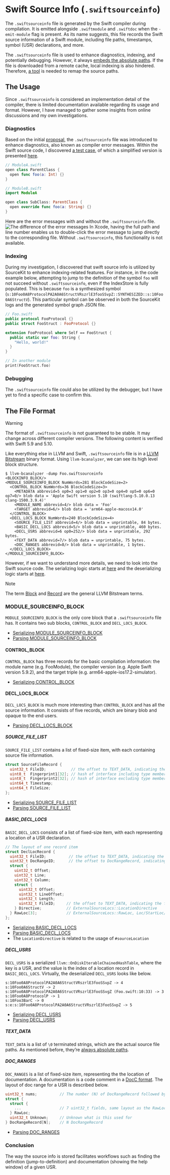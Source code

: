 # Swift Source Info (`.swiftsourceinfo`)
The `.swiftsourceinfo` file is generated by the Swift compiler during compilation. It is emitted alongside `.swiftmodule` and `.swiftdoc` when the `-emit-module` flag is present. As its name suggests, this file records the Swift source information of a Swift module, including file paths, timestamps, symbol (USR) declarations, and more.

The `.swiftsourceinfo` file is used to enhance diagnostics, indexing, and potentially debugging. However, it always [embeds the absolute paths](https://github.com/apple/swift/blob/c2ca810126074406f03dc29a44f4ad4b12f04c79/lib/Serialization/SerializeDoc.cpp#L765-L767). If the file is downloaded from a remote cache, local indexing is also hindered. Therefore, [a tool](https://github.com/qyang-nj/source-info-import) is needed to remap the source paths.

## The Usage
Since `.swiftsourceinfo` is considered an implementation detail of the compiler, there is limited documentation available regarding its usage and format. However, I have managed to gather some insights from online discussions and my own investigations.

### Diagnostics
Based on the initial [proposal](https://forums.swift.org/t/proposal-emitting-source-information-file-during-compilation/28794), the `.swiftsourceinfo` file was introduced to enhance diagnostics, also known as compiler error messages. Within the Swift source code, I discovered [a test case](https://github.com/apple/swift/blob/17ca88c94a34b34c3c354891e899e82ce98f46ee/test/diagnostics/multi-module-diagnostics.swift), of which a simplified version is presented [here](../building/swift_source_info/diagnostics/).
``` swift
// ModuleA.swift
open class ParentClass {
  open func foo(a: Int) {}
}

// ModuleB.swift
import ModuleA

open class SubClass: ParentClass {
  open override func foo(a: String) {}
}
```

Here are the error messages with and without the `.swiftsourceinfo` file.
![The difference of the error messages](./images/swiftsourceinfo_diagnostics.png)
In Xcode, having the full path and line number enables us to double-click the error message to jump directly to the corresponding file. Without `.swiftsourceinfo`, this functionality is not available.

### Indexing
During my investigation, I discovered that swift source info is utilized by SourceKit to enhance indexing-related features. For instance, in the code example below, attempting to jump to the definition of the symbol `foo` will not succeed without `.swiftsourceinfo`, even if the IndexStore is fully populated. This is because `foo` is a synthesized symbol (`s:10Foo0A8ProtocolPA2A0A6StructVRszrlE3fooSSvpZ::SYNTHESIZED::s:10Foo0A6StructV`). This particular symbol can be observed in both the SourceKit logs and the generated symbol graph JSON file.

```swift
// Foo.swift
public protocol FooProtocol {}
public struct FooStruct : FooProtocol {}

extension FooProtocol where Self == FooStruct {
  public static var foo: String {
    "Hello, world!"
  }
}

// In another module
print(FooStruct.foo)
```

### Debugging
The `.swiftsourceinfo` file could also be utilized by the debugger, but I have yet to find a specific case to confirm this.

## The File Format
> [!WARNING]
> The format of `.swiftsourceinfo` is not guaranteed to be stable. It may change across different compiler versions. The following content is verified with Swift 5.9 and 5.10.

Like everything else in LLVM and Swift, `.swiftsourceinfo` file is in a [LLVM Bitstream](https://llvm.org/docs/BitCodeFormat.html#bitstream-format) binary format. Using `llvm-bcanalyzer`, we can see its high level block structure.

```
$ llvm-bcanalyzer -dump Foo.swiftsourceinfo
<BLOCKINFO_BLOCK/>
<MODULE_SOURCEINFO_BLOCK NumWords=281 BlockCodeSize=2>
  <CONTROL_BLOCK NumWords=36 BlockCodeSize=3>
    <METADATA abbrevid=5 op0=3 op1=0 op2=0 op3=0 op4=0 op5=0 op6=0 op7=0/> blob data = 'Apple Swift version 5.10 (swiftlang-5.10.0.13 clang-1500.3.9.4)'
    <MODULE_NAME abbrevid=4/> blob data = 'Foo'
    <TARGET abbrevid=6/> blob data = 'arm64-apple-macosx14.0'
  </CONTROL_BLOCK>
  <DECL_LOCS_BLOCK NumWords=240 BlockCodeSize=4>
    <SOURCE_FILE_LIST abbrevid=4/> blob data = unprintable, 84 bytes.
    <BASIC_DECL_LOCS abbrevid=5/> blob data = unprintable, 460 bytes.
    <DECL_USRS abbrevid=6 op0=252/> blob data = unprintable, 292 bytes.
    <TEXT_DATA abbrevid=7/> blob data = unprintable, 75 bytes.
    <DOC_RANGES abbrevid=8/> blob data = unprintable, 1 bytes.
  </DECL_LOCS_BLOCK>
</MODULE_SOURCEINFO_BLOCK>
```

However, if we want to understand more details, we need to look into the Swift source code. The serializing logic starts at [here](https://github.com/apple/swift/blob/279e147ae2ddeaf609b45a089b7acd77a00c5049/lib/Frontend/Serialization.cpp#L174) and the deserializing logic starts at [here](https://github.com/apple/swift/blob/c2ca810126074406f03dc29a44f4ad4b12f04c79/lib/Serialization/SerializedModuleLoader.cpp#L302).

> [!NOTE]
> The term [Block](https://llvm.org/docs/BitCodeFormat.html#blocks) and [Record](https://llvm.org/docs/BitCodeFormat.html#data-records) are the general LLVM Bitstream terms.


### MODULE_SOURCEINFO_BLOCK
`MODULE_SOURCEINFO_BLOCK` is the only core block that a `.swiftsourceinfo` file has. It contains two sub blocks, `CONTROL_BLOCK` and `DECL_LOCS_BLOCK`.

* [Serializing MODULE_SOURCEINFO_BLOCK](https://github.com/apple/swift/blob/c2ca810126074406f03dc29a44f4ad4b12f04c79/lib/Serialization/SerializeDoc.cpp#L880-L909)
* [Parsing MODULE_SOURCEINFO_BLOCK](https://github.com/apple/swift/blob/c2ca810126074406f03dc29a44f4ad4b12f04c79/lib/Serialization/ModuleFileSharedCore.cpp#L1232-L1299)

#### CONTROL_BLOCK
`CONTROL_BLOCK` has three records for the basic compilation information: the module name (e.g. FooModule), the compiler version (e.g. Apple Swift version 5.9.2), and the target triple (e.g. arm64-apple-ios17.2-simulator).

* [Serializing CONTROL_BLOCK](https://github.com/apple/swift/blob/c2ca810126074406f03dc29a44f4ad4b12f04c79/lib/Serialization/SerializeDoc.cpp#L856-L877)

#### DECL_LOCS_BLOCK
`DECL_LOCS_BLOCK` is much more interesting than `CONTROL_BLOCK` and has all the source information. It consists of five records, which are binary blob and opaque to the end users.
* [Parsing DECL_LOCS_BLOCK](https://github.com/apple/swift/blob/c2ca810126074406f03dc29a44f4ad4b12f04c79/lib/Serialization/ModuleFileSharedCore.cpp#L1169-L1230)

##### SOURCE_FILE_LIST
`SOURCE_FILE_LIST` contains a list of fixed-size item, with each containing source file information.
```c
struct SourceFileRecord {
  uint32_t FileID;           // the offset to TEXT_DATA, indicating the file path
  uint8_t  Fingerprint1[32]; // hash of interface including type members
  uint8_t  Fingerprint2[32]; // hash of interface excluding type members
  uint64_t Timestamp;
  uint64_t FileSize;
};
```
* [Serializing SOURCE_FILE_LIST](https://github.com/apple/swift/blob/c2ca810126074406f03dc29a44f4ad4b12f04c79/lib/Serialization/SerializeDoc.cpp#L752)
* [Parsing SOURCE_FILE_LIST](https://github.com/apple/swift/blob/c2ca810126074406f03dc29a44f4ad4b12f04c79/lib/Serialization/ModuleFile.cpp#L1089-L1141)

##### BASIC_DECL_LOCS
`BASIC_DECL_LOCS` consists of a list of fixed-size item, with each representing a location of a USR declaration.
```c
// The layout of one record item
struct DeclLocRecord {
  uint32_t FileID;          // the offset to TEXT_DATA, indicating the file path
  uint32_t DocRangeID;      // the offset to DocRangeRecord, indicating the documentation location.
  struct {
    uint32_t Offset;
    uint32_t Line;
    uint32_t Column;
    struct {
      uint32_t Offset;
      uint32_t LineOffset;
      uint32_t Length;
      uint32_t FileID;     // the offset to TEXT_DATA, indicating the file path
    } Directive;           // ExternalSourceLocs::LocationDirective
  } RawLoc[3];             // ExternalSourceLocs::RawLoc, Loc/StartLoc/EndLoc
};
```
* [Serializing BASIC_DECL_LOCS](https://github.com/apple/swift/blob/c2ca810126074406f03dc29a44f4ad4b12f04c79/lib/Serialization/SerializeDoc.cpp#L734-L750)
* [Parsing BASIC_DECL_LOCS](https://github.com/apple/swift/blob/c2ca810126074406f03dc29a44f4ad4b12f04c79/lib/Serialization/ModuleFile.cpp#L1199-L1222)
* The `LocationDirective` is related to the usage of `#sourceLocation`

##### DECL_USRS
`DECL_USRS` is a serialized  `llvm::OnDiskIterableChainedHashTable`, where the key is a USR, and the value is the index of a location record in `BASIC_DECL_LOCS`. Virtually, the deserialized `DECL_USRS` looks like below.
```
s:10Foo0A8ProtocolPA2A0A6StructVRszrlE3fooSSvpZ -> 4
s:10Foo0A6StructV -> 2
s:10Foo0A8ProtocolPA2A0A6StructVRszrlE3fooSSvgZ (Foo.swift:10:33) -> 3
s:10Foo0A8ProtocolP -> 1
s:10Foo3BarC -> 0
s:e:s:10Foo0A8ProtocolPA2A0A6StructVRszrlE3fooSSvpZ -> 5
```
* [Serializing DECL_USRS](https://github.com/apple/swift/blob/c2ca810126074406f03dc29a44f4ad4b12f04c79/lib/Serialization/SerializeDoc.cpp#L550-L562)
* [Parsing DECL_USRS](https://github.com/apple/swift/blob/c2ca810126074406f03dc29a44f4ad4b12f04c79/lib/Serialization/ModuleFileSharedCore.cpp#L1157-L1167)

##### TEXT_DATA
`TEXT_DATA` is a list of `\0` terminated strings, which are the actual source file paths. As mentioned before, they’re [always absolute paths](https://github.com/apple/swift/blob/c2ca810126074406f03dc29a44f4ad4b12f04c79/lib/Serialization/SerializeDoc.cpp#L760-L762).

##### DOC_RANGES
`DOC_RANGES` is a list of fixed-size item, representing the the location of documentation. A documentation is a code comment in a [DocC format](https://www.swift.org/documentation/docc/documenting-a-swift-framework-or-package). The layout of doc range for a USR is described below.
```c
uint32_t nums;          // The number (N) of DocRangeRecord followed by this
struct {
  struct {
    ...                 // 7 uint32_t fields, same layout as the RawLoc in DeclLocRecord
  } RawLoc;
  uint32_t Unknown;     // Unknown what is this used for
} DocRangeRecord[N];    // N DocRangeRecord
```
* [Parsing DOC_RANGES](https://github.com/apple/swift/blob/c2ca810126074406f03dc29a44f4ad4b12f04c79/lib/Serialization/ModuleFile.cpp#L1206-L1217)

### Conclusion
The way the source info is stored facilitates workflows such as finding the definition (jump-to-definition) and documentation (showing the help window) of a given USR.

